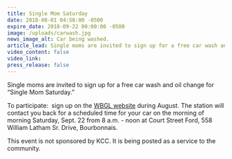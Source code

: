 ```yaml
---
title: Single Mom Saturday
date: 2018-08-01 04:58:00 -0500
expire_date: 2018-09-22 00:00:00 -0500
image: /uploads/carwash.jpg
news_image_alt: Car being washed.
article_lead: Single moms are invited to sign up for a free car wash and oil change.
video_content: false
video_link:
press_release: false
---
```


Single moms are invited to sign up for a free car wash and oil change for “Single Mom Saturday.”

To participate:&nbsp; sign up on the [WBGL website](https://www.wbgl.org/) during August. The station will contact you back for a scheduled time for your car on the morning of morning Saturday, Sept. 22 from 8 a.m. - noon at Court Street Ford, 558 William Latham Sr. Drive, Bourbonnais.

This event is not sponsored by KCC. It is being posted as a service to the community.